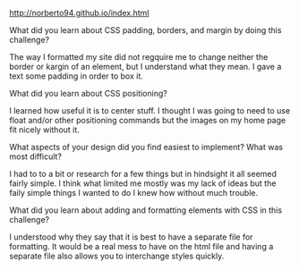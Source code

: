 http://norberto94.github.io/index.html

What did you learn about CSS padding, borders, and margin by doing this challenge?

The way I formatted my site did not regquire me to change neither the border or kargin of an element, but I understand what they mean. I gave a text some padding in order to box it.

What did you learn about CSS positioning?

I learned how useful it is to center stuff. I thought I was going to need to use float and/or other positioning commands but the images on my home page fit nicely without it.

What aspects of your design did you find easiest to implement? What was most difficult?

I had to to a bit or research for a few things but in hindsight it all seemed fairly simple. I think what limited me mostly was my lack of ideas but the faily simple things I wanted to do I knew how without much trouble.

What did you learn about adding and formatting elements with CSS in this challenge?

I understood why they say that it is best to have a separate file for formatting. It would be a real mess to have on the html file and having a separate file also allows you to interchange styles quickly.

